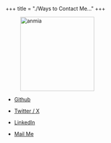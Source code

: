 +++
title = "./Ways to Contact Me..."
+++

<figure>
<img src="/tenor.gif" alt="anmia" width="200px" height="200px"/>
</figure>

- [ Github ](https://github.com/adityadeshlahre)

- [ Twitter / X ](https://twitter.com/adityadeshlahre)

- [ LinkedIn ](https://linkedin.com/in/adityadeshlahre)

- [ Mail Me ](mailto:wymaditya@gmail.com)

